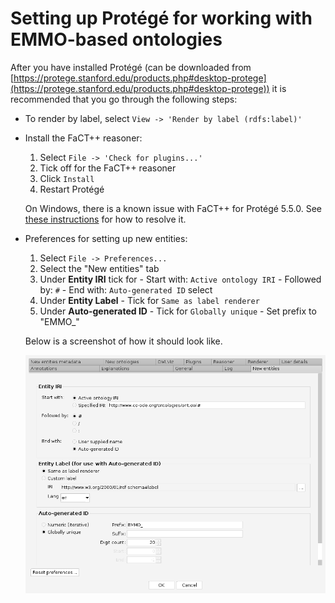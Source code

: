 Setting up Protégé for working with EMMO-based ontologies
=========================================================
After you have installed Protégé (can be downloaded from
[https://protege.stanford.edu/products.php#desktop-protege](https://protege.stanford.edu/products.php#desktop-protege))
it is recommended that you go through the following steps:

  * To render by label, select `View -> 'Render by label (rdfs:label)'`

  * Install the FaCT++ reasoner:
      1. Select `File -> 'Check for plugins...'`
      2. Tick off for the FaCT++ reasoner
      3. Click `Install`
      4. Restart Protégé

    On Windows, there is a known issue with FaCT++ for Protégé 5.5.0.  See
    [these instructions](installing_factplusplus.md) for how to resolve it.

  * Preferences for setting up new entities:
      1. Select `File -> Preferences...`
      2. Select the "New entities" tab
      3. Under **Entity IRI** tick for
        - Start with: `Active ontology IRI`
        - Followed by: `#`
        - End with: `Auto-generated ID` select
      4. Under **Entity Label**
        - Tick for `Same as label renderer`
      5. Under **Auto-generated ID**
        - Tick for `Globally unique`
        - Set prefix to "EMMO_"

    Below is a screenshot of how it should look like.

    ![Preferences for new entities in Protégé.](new_entities.png)
